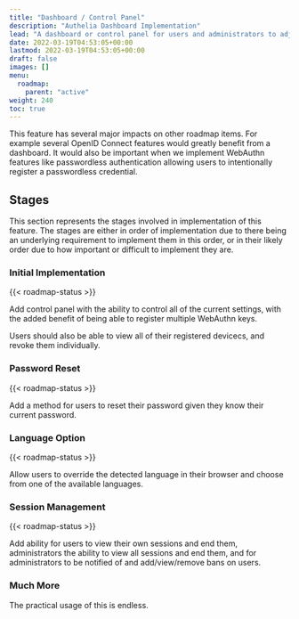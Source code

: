 ```yaml
---
title: "Dashboard / Control Panel"
description: "Authelia Dashboard Implementation"
lead: "A dashboard or control panel for users and administrators to adjust their settings or Authelia's settings is easily one of the most impactful features we can implment."
date: 2022-03-19T04:53:05+00:00
lastmod: 2022-03-19T04:53:05+00:00
draft: false
images: []
menu:
  roadmap:
    parent: "active"
weight: 240
toc: true
---
```


This feature has several major impacts on other roadmap items. For example several OpenID Connect features would greatly
benefit from a dashboard. It would also be important when we implement WebAuthn features like passwordless authentication
allowing users to intentionally register a passwordless credential.

## Stages

This section represents the stages involved in implementation of this feature. The stages are either in order of
implementation due to there being an underlying requirement to implement them in this order, or in their likely order
due to how important or difficult to implement they are.

### Initial Implementation

{{< roadmap-status >}}

Add control panel with the ability to control all of the current settings, with the added benefit of being able to
register multiple WebAuthn keys.

Users should also be able to view all of their registered devicecs, and revoke them individually.

### Password Reset

{{< roadmap-status >}}

Add a method for users to reset their password given they know their current password.

### Language Option

{{< roadmap-status >}}

Allow users to override the detected language in their browser and choose from one of the available languages.

### Session Management

{{< roadmap-status >}}

Add ability for users to view their own sessions and end them, administrators the ability to view all sessions and end them,
and for administrators to be notified of and add/view/remove bans on users.

### Much More

The practical usage of this is endless.
